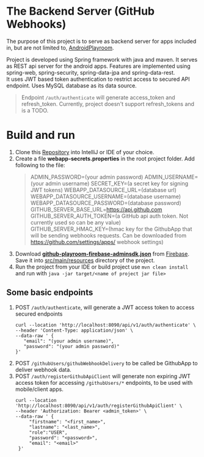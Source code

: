 The Backend Server (GitHub Webhooks)
==========================================

The purpose of this project is to serve as backend server for apps included in,
but are not limited to, [AndroidPlayroom](https://github.com/shyamkp-11/AndroidPlayroom). 

Project is developed using Spring framework with java and maven. It serves as REST api server for the android apps.
Features are implemented using spring-web, spring-security, spring-data-jpa and spring-data-rest.  
It uses JWT based token authentication to restrict access to secured API endpoint. Uses MySQL database as its data source. 

> Endpoint `/auth/authenticate` will generate access_token and refresh_token. Currently, project doesn't support refresh_tokens and is a TODO.  

# Build and run
1. Clone this [Repository](https://github.com/shyamkp-11/The-Backend-Server-Github-Webhooks) into IntelliJ or IDE of your choice.
2. Create a file **webapp-secrets.properties** in the root project folder. Add following to the file:
   > ADMIN_PASSWORD=(your admin password)
   ADMIN_USERNAME=(your admin username)
   SECRET_KEY=(a secret key for signing JWT tokens)
   WEBAPP_DATASOURCE_URL=(database url)
   WEBAPP_DATASOURCE_USERNAME=(database username)
   WEBAPP_DATASOURCE_PASSWORD=(database password)
   GITHUB_SERVER_BASE_URL=https://api.github.com
   GITHUB_SERVER_AUTH_TOKEN=(a GitHub api auth token. Not currently used so can be any value)
   GITHUB_SERVER_HMAC_KEY=(hmac key for the GithubApp that will be sending webhooks requests. Can be downloaded from https://github.com/settings/apps/ webhook settings)
3. Download [**github-playroom-firebase-adminsdk.json**](https://firebase.google.com/docs/admin/setup#initialize_the_sdk_in_non-google_environments) from  [Firebase](https://console.firebase.google.com).  
   Save it into [src/main/resources](src/main/resources) directory of the project.
4. Run the project from your IDE or build project use `mvn clean install` and run with `java -jar target/<name of project jar file>`

## Some basic endpoints
1. POST `/auth/authenticate`, will generate a JWT access token to access secured endpoints  
   ```curl
   curl --location 'http://localhost:8090/api/v1/auth/authenticate' \
   --header 'Content-Type: application/json' \
   --data-raw ' {
      "email": "(your admin username)",
      "password": "(your admin password)"
   }'
   ```
2. POST `/githubUsers/githubWebhookDelivery` to be called be GithubApp to deliver webhook data.
3. POST `/auth/registerGithubApiClient` will generate non expiring JWT access token for accessing `/githubUsers/*` endpoints, to be used with mobile/client apps.
   ```curl
   curl --location 'http://localhost:8090/api/v1/auth/registerGithubApiClient' \
   --header 'Authorization: Bearer <admin_token>' \
   --data-raw ' {
        "firstname": "<first_name>",
        "lastname": "<last_name>",
        "role":"USER",
        "password": "<password>",
        "email": "<email>"
    }'
   ```